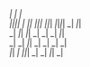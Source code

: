 _|                          _|          _|                
_|_|_|_|  _|  _|_|    _|_|_|  _|_|_|    _|_|_|_|  _|  _|_|  
  _|      _|_|      _|_|      _|    _|    _|      _|_|      
  _|      _|            _|_|  _|    _|    _|      _|        
    _|_|  _|        _|_|_|    _|    _|      _|_|  _|        
